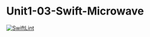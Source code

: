 # Unit1-03-Swift-Microwave
[![SwiftLint](https://github.com/ICS4U-Programming-NoahS/Unit1-03-Swift-Microwave/workflows/SwiftLint/badge.svg)](https://github.com/ICS4U-Programming-NoahS/Unit1-03-Swift-Microwave/actions)
